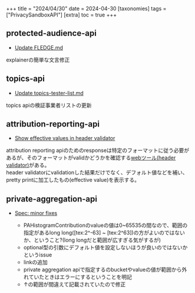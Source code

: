 +++
title = "2024/04/30"
date = 2024-04-30
[taxonomies]
tags = ["PrivacySandboxAPI"]
[extra]
toc = true
+++

## protected-audience-api
* [Update FLEDGE.md](https://github.com/WICG/turtledove/commit/dbf0fc9de14b76d6ed562f384e1246e8ff37ea1d)

explainerの簡単な文言修正

## topics-api
* [Update topics-tester-list.md ](https://github.com/patcg-individual-drafts/topics/commit/91ddb245100ed7f184aa020f300fa326a149616c)

topics apiの検証事業者リストの更新

## attribution-reporting-api
* [Show effective values in header validator](https://github.com/WICG/attribution-reporting-api/commit/6ee6a9f6d7f8450652fe20144194bf73dc509646)

attribution reporting apiのためのresponseは特定のフォーマットに従う必要があるが、そのフォーマットがvalidかどうかを確認する[webツール(header validator)](https://wicg.github.io/attribution-reporting-api/validate-headers)がある。  
header validatorにvalidationした結果だけでなく、デフォルト値などを補い、pretty printに加工したもの(effective value)を表示する。

## private-aggregation-api
* [Spec: minor fixes](https://github.com/patcg-individual-drafts/private-aggregation-api/commit/e4ab73cb6e096d55b479cbf2f6742bb33c2c8960)

  * PAHistogramContributionのvalueの値は0~65535の間なので、範囲の指定があるlong long([tex:2\^-63] ~ [tex:2\^63])の方がよいのではないか、ということ?(long longだと範囲が広すぎる気がするが)
  * optional型の引数にデフォルト値を設定しないほうが良いのではないかというissue
  * linkの追加
  * private aggregation apiで指定するのbucketやvalueの値が範囲から外れていたときはエラーにするということを明記
  * ↑の範囲が間違えて記載されていたので修正

